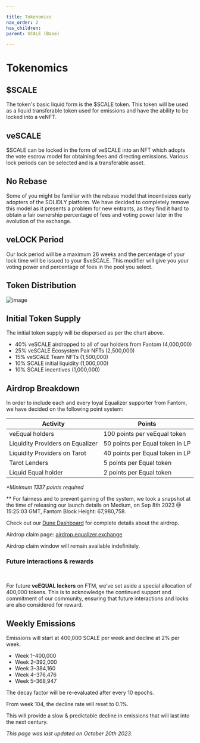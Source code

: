 ```yaml
---

title: Tokenomics
nav_order: 2
has_children:
parent: SCALE (Base)

---
```


# Tokenomics

## $SCALE

The token's basic liquid form is the $SCALE token. This token will be used as a liquid transferable token used for emissions and have the ability to be locked into a veNFT.

## veSCALE

$SCALE can be locked in the form of veSCALE into an NFT which adopts the vote escrow model for obtaining fees and directing emissions. Various lock periods can be selected and is a transferable asset.

## No Rebase

Some of you might be familiar with the rebase model that incentivizes early adopters of the SOLIDLY platform. We have decided to completely remove this model as it presents a problem for new entrants, as they find it hard to obtain a fair ownership percentage of fees and voting power later in the evolution of the exchange.

## veLOCK Period

Our lock period will be a maximum 26 weeks and the percentage of your lock time will be issued to your $veSCALE. This modifier will give you your voting power and percentage of fees in the pool you select.

## Token Distribution

![image](https://miro.medium.com/v2/resize:fit:828/format:webp/1*kCAZm_OXKI8jxuwdrn2aAQ.png)

## Initial Token Supply

The initial token supply will be dispersed as per the chart above.

* 40% veSCALE airdropped to all of our holders from Fantom (4,000,000)
* 25% veSCALE Ecosystem Pair NFTs (2,500,000)
* 15% veSCALE Team NFTs (1,500,000)
* 10% SCALE initial liquidity (1,000,000)
* 10% SCALE incentives (1,000,000)

## Airdrop Breakdown

In order to include each and every loyal Equalizer supporter from Fantom, we have decided on the following point system:

|Activity| Points |
|--|--|
| veEqual holders | 100 points per veEqual token |
| Liquidity Providers on Equalizer | 50 points per Equal token in LP |
| Liquidity Providers on Tarot | 40 points per Equal token in LP |
| Tarot Lenders | 5 points per Equal token |
| Liquid Equal holder | 2 points per Equal token |

_*Minimum 1337 points required_

** For fairness and to prevent gaming of the system, we took a snapshot at the time of releasing our launch details on Medium, on Sep 8th 2023 @ 15:25:03 GMT,  Fantom Block Height: 67,980,758.

Check out our [Dune Dashboard](https://dune.com/equal/scale-airdrop) for complete details about the airdrop.

Airdrop claim page: [airdrop.equalizer.exchange](https://airdrop.equalizer.exchange/)

Airdrop claim window will remain available indefinitely.

### Future interactions & rewards
<br>

For future **veEQUAL lockers** on FTM, we’ve set aside a special allocation of 400,000 tokens. This is to acknowledge the continued support and commitment of our community, ensuring that future interactions and locks are also considered for reward.

## Weekly Emissions

Emissions will start at 400,000 SCALE per week and decline at 2% per week.

* Week 1–400,000
* Week 2–392,000
* Week 3–384,160
* Week 4–376,476
* Week 5–368,947

The decay factor will be re-evaluated after every 10 epochs. 

From week 104, the decline rate will reset to 0.1%.

This will provide a slow & predictable decline in emissions that will last into the next century.

_This page was last updated on October 20th 2023._
